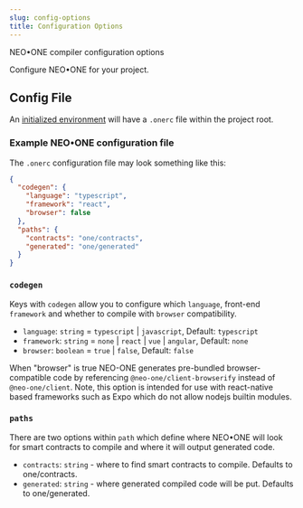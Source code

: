 ```yaml
---
slug: config-options
title: Configuration Options
---
```


NEO•ONE compiler configuration options

Configure NEO•ONE for your project.

## Config File

An [initialized environment](https://neo-one.io/tutorial#Setup-for-the-Tutorial) will have a `.onerc` file within the project root.

### Example NEO•ONE configuration file

The `.onerc` configuration file may look something like this:

```json
{
  "codegen": {
    "language": "typescript",
    "framework": "react",
    "browser": false
  },
  "paths": {
    "contracts": "one/contracts",
    "generated": "one/generated"
  }
}
```

### `codegen`

Keys with `codegen` allow you to configure which `language`, front-end `framework` and whether to compile with `browser` compatibility.

- `language`: `string` = `typescript` | `javascript`, Default: `typescript`
- `framework`: `string` = `none` | `react` | `vue` | `angular`, Default: `none`
- `browser`: `boolean` = `true` | `false`, Default: `false`

When "browser" is true NEO-ONE generates pre-bundled browser-compatible code by referencing `@neo-one/client-browserify` instead of `@neo-one/client`. Note, this option is intended for use with react-native based frameworks such as Expo which do not allow nodejs builtin modules.

### `paths`

There are two options within `path` which define where NEO•ONE will look for smart contracts to compile and where it will output generated code.

- `contracts`: `string` - where to find smart contracts to compile. Defaults to one/contracts.
- `generated`: `string` - where generated compiled code will be put. Defaults to one/generated.
